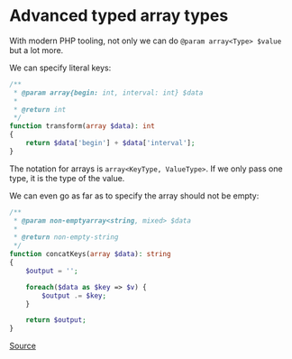 # Advanced typed array types

With modern PHP tooling, not only we can do `@param array<Type> $value` but a lot more.

We can specify literal keys:
```php
/**
 * @param array{begin: int, interval: int} $data
 *
 * @return int
 */
function transform(array $data): int
{
    return $data['begin'] + $data['interval'];
}
```

The notation for arrays is `array<KeyType, ValueType>`. If we only pass one type, it is the type of the value.

We can even go as far as to specify the array should not be empty:

```php
/**
 * @param non-emptyarray<string, mixed> $data
 *
 * @return non-empty-string
 */
function concatKeys(array $data): string
{
    $output = '';

    foreach($data as $key => $v) {
        $output .= $key;
    }

    return $output;
}
```

[Source](https://backendtea.com/post/php-typed-arrays/)
